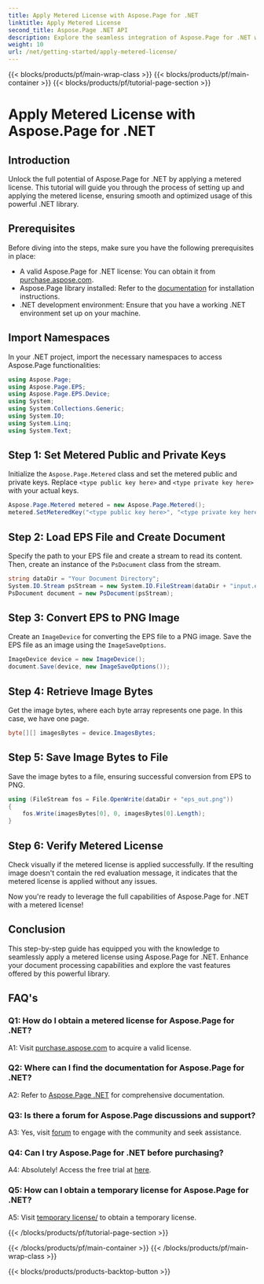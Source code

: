 ```yaml
---
title: Apply Metered License with Aspose.Page for .NET
linktitle: Apply Metered License
second_title: Aspose.Page .NET API
description: Explore the seamless integration of Aspose.Page for .NET with this step-by-step guide on applying a metered license. Optimize document processing effortlessly.
weight: 10
url: /net/getting-started/apply-metered-license/
---
```


{{< blocks/products/pf/main-wrap-class >}}
{{< blocks/products/pf/main-container >}}
{{< blocks/products/pf/tutorial-page-section >}}

# Apply Metered License with Aspose.Page for .NET

## Introduction

Unlock the full potential of Aspose.Page for .NET by applying a metered license. This tutorial will guide you through the process of setting up and applying the metered license, ensuring smooth and optimized usage of this powerful .NET library.

## Prerequisites

Before diving into the steps, make sure you have the following prerequisites in place:

- A valid Aspose.Page for .NET license: You can obtain it from [purchase.aspose.com](https://purchase.aspose.com/buy).
- Aspose.Page library installed: Refer to the [documentation](https://reference.aspose.com/page/net/) for installation instructions.
- .NET development environment: Ensure that you have a working .NET environment set up on your machine.

## Import Namespaces

In your .NET project, import the necessary namespaces to access Aspose.Page functionalities:

```csharp
using Aspose.Page;
using Aspose.Page.EPS;
using Aspose.Page.EPS.Device;
using System;
using System.Collections.Generic;
using System.IO;
using System.Linq;
using System.Text;
```

## Step 1: Set Metered Public and Private Keys

Initialize the `Aspose.Page.Metered` class and set the metered public and private keys. Replace `<type public key here>` and `<type private key here>` with your actual keys.

```csharp
Aspose.Page.Metered metered = new Aspose.Page.Metered();
metered.SetMeteredKey("<type public key here>", "<type private key here>");
```

## Step 2: Load EPS File and Create Document

Specify the path to your EPS file and create a stream to read its content. Then, create an instance of the `PsDocument` class from the stream.

```csharp
string dataDir = "Your Document Directory";
System.IO.Stream psStream = new System.IO.FileStream(dataDir + "input.eps", System.IO.FileMode.Open, System.IO.FileAccess.Read);
PsDocument document = new PsDocument(psStream);
```

## Step 3: Convert EPS to PNG Image

Create an `ImageDevice` for converting the EPS file to a PNG image. Save the EPS file as an image using the `ImageSaveOptions`.

```csharp
ImageDevice device = new ImageDevice();
document.Save(device, new ImageSaveOptions());
```

## Step 4: Retrieve Image Bytes

Get the image bytes, where each byte array represents one page. In this case, we have one page.

```csharp
byte[][] imagesBytes = device.ImagesBytes;
```

## Step 5: Save Image Bytes to File

Save the image bytes to a file, ensuring successful conversion from EPS to PNG.

```csharp
using (FileStream fos = File.OpenWrite(dataDir + "eps_out.png"))
{
    fos.Write(imagesBytes[0], 0, imagesBytes[0].Length);
}
```

## Step 6: Verify Metered License

Check visually if the metered license is applied successfully. If the resulting image doesn't contain the red evaluation message, it indicates that the metered license is applied without any issues.

Now you're ready to leverage the full capabilities of Aspose.Page for .NET with a metered license!

## Conclusion

This step-by-step guide has equipped you with the knowledge to seamlessly apply a metered license using Aspose.Page for .NET. Enhance your document processing capabilities and explore the vast features offered by this powerful library.

## FAQ's

### Q1: How do I obtain a metered license for Aspose.Page for .NET?

A1: Visit [purchase.aspose.com](https://purchase.aspose.com/buy) to acquire a valid license.

### Q2: Where can I find the documentation for Aspose.Page for .NET?

A2: Refer to [Aspose.Page .NET](https://reference.aspose.com/page/net/) for comprehensive documentation.

### Q3: Is there a forum for Aspose.Page discussions and support?

A3: Yes, visit [forum](https://forum.aspose.com/c/page/39) to engage with the community and seek assistance.

### Q4: Can I try Aspose.Page for .NET before purchasing?

A4: Absolutely! Access the free trial at [here](https://releases.aspose.com/).

### Q5: How can I obtain a temporary license for Aspose.Page for .NET?

A5: Visit [temporary license/](https://purchase.aspose.com/temporary-license/) to obtain a temporary license.

{{< /blocks/products/pf/tutorial-page-section >}}

{{< /blocks/products/pf/main-container >}}
{{< /blocks/products/pf/main-wrap-class >}}

{{< blocks/products/products-backtop-button >}}
